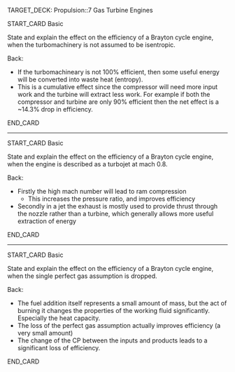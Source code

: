 TARGET_DECK: Propulsion::7 Gas Turbine Engines



START_CARD
Basic

State and explain the effect on the efficiency of a Brayton cycle engine, when the turbomachinery is not assumed to be isentropic.

Back: 
- If the turbomachineary is not 100% efficient, then some useful energy will be converted into waste heat (entropy). 
- This is a cumulative effect since the compressor will need more input work and the turbine will extract less work. For example if both the compressor and turbine are only 90% efficient then the net effect is a ~14.3% drop in efficiency. 

END_CARD


--------

START_CARD
Basic

State and explain the effect on the efficiency of a Brayton cycle engine, when the engine is described as a turbojet at mach 0.8.


Back: 
- Firstly the high mach number will lead to ram compression
	- This increases the pressure ratio, and improves efficiency
- Secondly in a jet the exhaust is mostly used to provide thrust through the nozzle rather than a turbine, which generally allows more useful extraction of energy

END_CARD


--------

START_CARD
Basic

State and explain the effect on the efficiency of a Brayton cycle engine, when the single perfect gas assumption is dropped.

Back: 
- The fuel addition itself represents a small amount of mass, but the act of burning it changes the properties of the working fluid significantly. Especially the heat capacity.
- The loss of the perfect gas assumption actually improves efficiency (a very small amount)
- The change of the CP between the inputs and products leads to a significant loss of efficiency.

END_CARD

